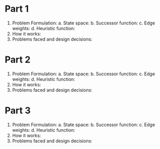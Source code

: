 # Part 1
1. Problem Formulation:
  a. State space:
  b. Successor function:
  c. Edge weights:
  d. Heuristic function:
2. How it works:
3. Problems faced and design decisions:

# Part 2
1. Problem Formulation:
  a. State space:
  b. Successor function:
  c. Edge weights:
  d. Heuristic function:
2. How it works:
3. Problems faced and design decisions:

# Part 3
1. Problem Formulation:
  a. State space:
  b. Successor function:
  c. Edge weights:
  d. Heuristic function:
2. How it works:
3. Problems faced and design decisions:
